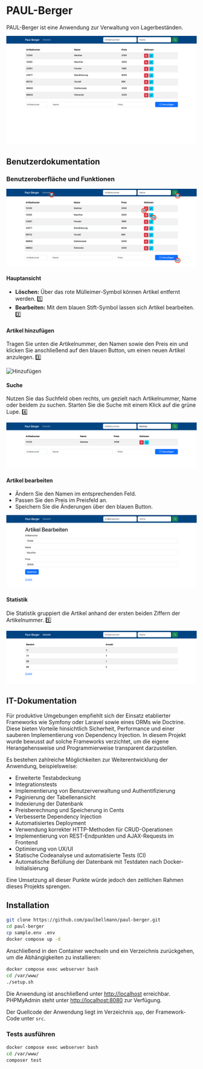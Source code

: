 # PAUL-Berger

PAUL-Berger ist eine Anwendung zur Verwaltung von Lagerbeständen.

![Screenshot der Anwendung](docs/images/Startseite.png)

## Benutzer­dokumentation

### Benutzeroberfläche und Funktionen

![Legende](docs/images/StartseiteLegende.png)

#### Hauptansicht
- **Löschen:** Über das rote Mülleimer-Symbol können Artikel entfernt werden. 1️⃣
- **Bearbeiten:** Mit dem blauen Stift-Symbol lassen sich Artikel bearbeiten. 2️⃣

#### Artikel hinzufügen
Tragen Sie unten die Artikelnummer, den Namen sowie den Preis ein und klicken Sie anschließend auf den blauen Button, um einen neuen Artikel anzulegen. 3️⃣

![Hinzufügen](docs/images/Hinzufügen.png)

#### Suche
Nutzen Sie das Suchfeld oben rechts, um gezielt nach Artikelnummer, Name oder beidem zu suchen. Starten Sie die Suche mit einem Klick auf die grüne Lupe. 4️⃣

![Suche](docs/images/Suche.png)

#### Artikel bearbeiten
- Ändern Sie den Namen im entsprechenden Feld.
- Passen Sie den Preis im Preisfeld an.
- Speichern Sie die Änderungen über den blauen Button.

![Editieren](docs/images/ArtikelBearbeiten.png)

#### Statistik
Die Statistik gruppiert die Artikel anhand der ersten beiden Ziffern der Artikelnummer. 5️⃣

![Statistik](docs/images/Statistik.png)

## IT-Dokumentation

Für produktive Umgebungen empfiehlt sich der Einsatz etablierter Frameworks wie Symfony oder Laravel sowie eines ORMs wie Doctrine. Diese bieten Vorteile hinsichtlich Sicherheit, Performance und einer sauberen Implementierung von Dependency Injection. In diesem Projekt wurde bewusst auf solche Frameworks verzichtet, um die eigene Herangehensweise und Programmierweise transparent darzustellen.

Es bestehen zahlreiche Möglichkeiten zur Weiterentwicklung der Anwendung, beispielsweise:
- Erweiterte Testabdeckung
- Integrationstests
- Implementierung von Benutzerverwaltung und Authentifizierung
- Paginierung der Tabellenansicht
- Indexierung der Datenbank
- Preisberechnung und Speicherung in Cents
- Verbesserte Dependency Injection
- Automatisiertes Deployment
- Verwendung korrekter HTTP-Methoden für CRUD-Operationen
- Implementierung von REST-Endpunkten und AJAX-Requests im Frontend
- Optimierung von UX/UI
- Statische Codeanalyse und automatisierte Tests (CI)
- Automatische Befüllung der Datenbank mit Testdaten nach Docker-Initialisierung

Eine Umsetzung all dieser Punkte würde jedoch den zeitlichen Rahmen dieses Projekts sprengen.

## Installation

```bash
git clone https://github.com/paulbellmann/paul-berger.git
cd paul-berger
cp sample.env .env
docker compose up -d
```

Anschließend in den Container wechseln und ein Verzeichnis zurückgehen, um die Abhängigkeiten zu installieren:

```bash
docker compose exec webserver bash
cd /var/www/
./setup.sh
```

Die Anwendung ist anschließend unter [http://localhost](http://localhost) erreichbar. PHPMyAdmin steht unter [http://localhost:8080](http://localhost:8080) zur Verfügung.

Der Quellcode der Anwendung liegt im Verzeichnis `app`, der Framework-Code unter `src`.

### Tests ausführen

```bash
docker compose exec webserver bash
cd /var/www/
composer test
```
